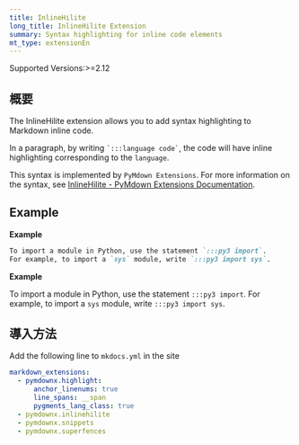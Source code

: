 ```yaml
---
title: InlineHilite
long_title: InlineHilite Extension
summary: Syntax highlighting for inline code elements
mt_type: extensionEn
---
```


<span class="badge bg-primary">Supported Versions:>=2.12</span>

## 概要
The InlineHilite extension allows you to add syntax highlighting to Markdown inline code.

<p>In a paragraph, by writing <code>`:::language code`</code>, the code will have inline highlighting corresponding to the <code>language</code>. </p>

This syntax is implemented by `PyMdown Extensions`.
For more information on the syntax, see [InlineHilite - PyMdown Extensions Documentation](https://facelessuser.github.io/pymdown-extensions/extensions/inlinehilite).

## Example

**Example**

```md
To import a module in Python, use the statement `:::py3 import`.
For example, to import a `sys` module, write `:::py3 import sys`.
```

**Example**

To import a module in Python, use the statement `:::py3 import`.
For example, to import a `sys` module, write `:::py3 import sys`.

## 導入方法
Add the following line to `mkdocs.yml` in the site

```yaml title="mkdocs.yml"
markdown_extensions:
  - pymdownx.highlight:
      anchor_linenums: true
      line_spans: __span
      pygments_lang_class: true
  - pymdownx.inlinehilite
  - pymdownx.snippets
  - pymdownx.superfences
```
